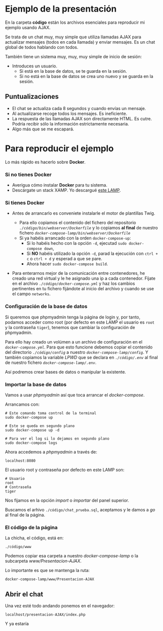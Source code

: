 # Ejemplo de la presentación

En la carpeta **código** están los archivos esenciales para reproducir mi ejemplo
usando AJAX.

Se trata de un chat muy, muy simple que utiliza llamadas AJAX para actualizar
mensajes (todos en cada llamada) y enviar mensajes. Es un chat global de todos
hablando con todos.

También tiene un sistema muy, muy, muy simple de inicio de sesión:

* Introduces un usuario.
	* Si está en la base de datos, se te guarda en la sesión.
	* Si no está en la base de datos se crea uno nuevo y se guarda en la sesión.


## Puntualizaciones

* El chat se actualiza cada 8 segundos y cuando envías un mensaje.
* Al actualizarse recoge todos los mensajes. Es ineficiente.
* La respuesta de las llamadas AJAX son directamente HTML. Es cutre. Podría recibir sólo la información estrictamente necesaria.
* Algo más que se me escapará.

# Para reproducir el ejemplo

Lo más rápido es hacerlo sobre **Docker**.

### Si no tienes **Docker**
* Averigua cómo instalar **Docker** para tu sistema.
* Descárgate un stack XAMP. Yo descargué [este LAMP](https://github.com/sprintcube/docker-compose-lamp).

### Si tienes **Docker**
* Antes de arrancarlo es conveniete instalarle el motor de plantillas Twig.
	* Para ello copiamos el contenido del fichero del repositorio *`./código/bin/webserver/Dockerfile`* y lo copiamos **al final** de nuestro fichero *`docker-compose-lamp/bin/webserver/Dockerfile`*
	* Si ya habéis arrancado con la orden `docker-compose-up`:
		* Si lo habéis hecho con la opción `-d`, ejecutad `sudo docker-compose down`,
		* Si **NO** habéis utilizado la opción `-d`, parad la ejecución con `ctrl + c` o `ctrl + d` y esperad a que se pare.
		* Ahora hacer `sudo docker-compose build`.

* Para enterarnos mejor de la comunicación entre contenedores, he creado una red virtual y le he asignado una ip a cada contenedor. Fíjate en el archivo *`./código/docker-compose.yml`* y haz los cambios pertinentes en tu fichero fijándote al inicio del archivo y cuando se use el campo `networks`.

### Configuración de la base de datos

Si queremos que phpmyadmin tenga la página de login y, por tanto, podamos acceder
como root (por defecto en este LAMP el usuario es `root` y la contraseña `tiger`),
tenemos que cambiar la configuración de phpmyadmin.

Para ello hay creado un volúmen a un archivo de configuración en el *`docker-compose.yml`*.
Para que esto funcione debemos copiar el contenido del directorio
*`./código/config`* a nuestro *`docker-compose-lamp/config`*.
Y también copiamos la variable *LPWD* que se declara en *`./código/.env`* al final de nuestro
fichero *`docker-compose-lamp/.env`*.

Así podremos crear bases de datos o manipular la existente.

### Importar la base de datos

Vamos a usar *phpmyadmin* así que toca arrancar el *docker-compose*.

Arrancamos con:
```
# Este comando toma control de la terminal
sudo docker-compose up

# Este se queda en segundo plano
sudo docker-compose up -d

# Para ver el log si lo dejamos en segundo plano
sudo docker-compose logs
```

Ahora accedemos a *phpmyadmin* a través de:

	localhost:8080

El usuario root y contraseña por defecto en este LAMP son:
```
# Usuario
root
# Contraseña
tiger
```

Nos fijamos en la opción *import* o *importar* del panel superior.

Buscamos el arhivo `./código/chat_prueba.sql`, aceptamos y le damos a *go* al final de la página.

### El código de la página

La chicha, el código, está en:

	./código/www

Podemos copiar esa carpeta a nuestro *docker-compose-lamp* o la subcarpeta *www/Presentacion-AJAX*.

Lo importante es que se mantenga la ruta:

	docker-compose-lamp/www/Presentacion-AJAX

## Abrir el chat

Una vez esté todo andando ponemos en el navegador:

	localhost/presentacion-AJAX/index.php

Y ya estaría
